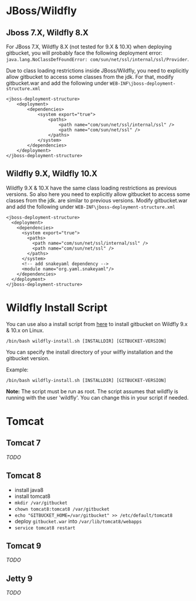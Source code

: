 # JBoss/Wildfly

## Jboss 7.X, Wildfly 8.X

For JBoss 7.X, Wildfly 8.X (not tested for 9.X & 10.X) when deploying gitbucket, you will probably face the following deployment error: `java.lang.NoClassDefFoundError: com/sun/net/ssl/internal/ssl/Provider`.

Due to class loading restrictions inside JBoss/Wildfly, you need to explicitly allow gitbucket to access some classes from the jdk. For that, modify gitbucket.war and add the following under `WEB-INF\jboss-deployment-structure.xml`

```
<jboss-deployment-structure>
    <deployment>
        <dependencies>
            <system export="true">
                <paths>
                    <path name="com/sun/net/ssl/internal/ssl" />
                    <path name="com/sun/net/ssl" />
                </paths>
            </system>
        </dependencies>
    </deployment>
</jboss-deployment-structure>
```

## Wildfly 9.X, Wildfly 10.X

 Wildfly 9.X & 10.X have the same class loading restrictions as previous versions. So also here you need to explicitly allow gitbucket to access some classes from the jdk. are similar to previous versions. Modify gitbucket.war and add the following under `WEB-INF\jboss-deployment-structure.xml`

```
<jboss-deployment-structure>
  <deployment>
    <dependencies>
      <system export="true">
        <paths>
          <path name="com/sun/net/ssl/internal/ssl" />
          <path name="com/sun/net/ssl" />
        </paths>
      </system>
      <!-- add snakeyaml dependency -->
      <module name="org.yaml.snakeyaml"/>
    </dependencies>
  </deployment>
</jboss-deployment-structure>
```
# Wildfly Install Script
You can use also a install script from [here](https://gist.github.com/rsoika/2d8bab41b18b9fb133c425277c655af7) to install gitbucket on Wildfly 9.x & 10.x on Linux. 

    /bin/bash wildfly-install.sh [INSTALLDIR] [GITBUCKET-VERSION]

You can specify the install directory of your wilfly installation and the gitbucket version. 

Example:

    /bin/bash wildfly-install.sh [INSTALLDIR] [GITBUCKET-VERSION]

**Note:** The script must be run as root. The script assumes that wildfly is running with the user 'wildfly'. You can change this in your script if needed. 

# Tomcat

## Tomcat 7

*TODO*

## Tomcat 8

- install java8
- install tomcat8
- `mkdir /var/gitbucket`
- `chown tomcat8:tomcat8 /var/gitbucket`
- `echo "GITBUCKET_HOME=/var/gitbucket" >> /etc/default/tomcat8`
- deploy `gitbucket.war` into `/var/lib/tomcat8/webapps`
- `service tomcat8 restart`

## Tomcat 9

*TODO*

## Jetty 9

*TODO*

